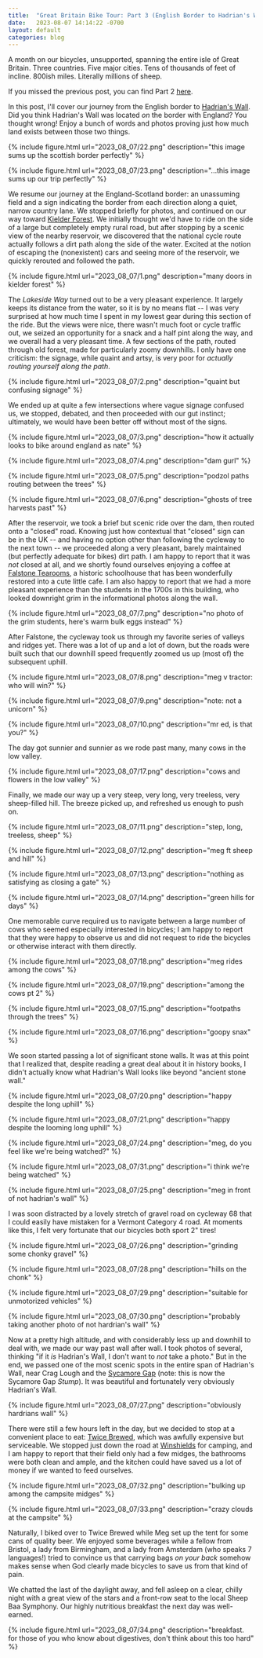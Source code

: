 ```yaml
---
title:  "Great Britain Bike Tour: Part 3 (English Border to Hadrian's Wall)"
date:   2023-08-07 14:14:22 -0700
layout: default
categories: blog
---
```


A month on our bicycles, unsupported, spanning the entire isle of Great Britain. Three countries. Five major cities. Tens of thousands of feet of incline. 800ish miles. Literally millions of sheep.

If you missed the previous post, you can find Part 2 [here](/blog/2023/08/06/gb-bike-tour-2/).

In this post, I'll cover our journey from the English border to [Hadrian's Wall](https://en.wikipedia.org/wiki/Hadrian%27s_Wall). Did you think Hadrian's Wall was located *on* the border with England? You thought wrong! Enjoy a bunch of words and photos proving just how much land exists between those two things.

<!-- readmore -->

{% include figure.html url="2023_08_07/22.png" description="this image sums up the scottish border perfectly" %}

{% include figure.html url="2023_08_07/23.png" description="...this image sums up our trip perfectly" %}

We resume our journey at the England-Scotland border: an unassuming field and a sign indicating the border from each direction along a quiet, narrow country lane. We stopped briefly for photos, and continued on our way toward [Kielder Forest](https://en.wikipedia.org/wiki/Kielder_Forest). We initially thought we'd have to ride on the side of a large but completely empty rural road, but after stopping by a scenic view of the nearby reservoir, we discovered that the national cycle route actually follows a dirt path along the side of the water. Excited at the notion of escaping the (nonexistent) cars and seeing more of the reservoir, we quickly rerouted and followed the path.

{% include figure.html url="2023_08_07/1.png" description="many doors in kielder forest" %}

The _Lakeside Way_ turned out to be a very pleasant experience. It largely keeps its distance from the water, so it is by no means flat -- I was very surprised at how much time I spent in my lowest gear during this section of the ride. But the views were nice, there wasn't much foot or cycle traffic out, we seized an opportunity for a snack and a half pint along the way, and we overall had a very pleasant time. A few sections of the path, routed through old forest, made for particularly zoomy downhills. I only have one criticism: the signage, while quaint and artsy, is very poor for *actually routing yourself along the path*.

{% include figure.html url="2023_08_07/2.png" description="quaint but confusing signage" %}

We ended up at quite a few intersections where vague signage confused us, we stopped, debated, and then proceeded with our gut instinct; ultimately, we would have been better off without most of the signs.

{% include figure.html url="2023_08_07/3.png" description="how it actually looks to bike around england as nate" %}

{% include figure.html url="2023_08_07/4.png" description="dam gurl" %}

{% include figure.html url="2023_08_07/5.png" description="podzol paths routing between the trees" %}

{% include figure.html url="2023_08_07/6.png" description="ghosts of tree harvests past" %}

After the reservoir, we took a brief but scenic ride over the dam, then routed onto a "closed" road. Knowing just how contextual that "closed" sign can be in the UK -- and having no option other than following the cycleway to the next town -- we proceeded along a very pleasant, barely maintained (but perfectly adequate for bikes) dirt path. I am happy to report that it was *not* closed at all, and we shortly found ourselves enjoying a coffee at [Falstone Tearooms](https://www.falstonetearooms.com/), a historic schoolhouse that has been wonderfully restored into a cute little cafe. I am also happy to report that we had a more pleasant experience than the students in the 1700s in this building, who looked downright grim in the informational photos along the wall.

{% include figure.html url="2023_08_07/7.png" description="no photo of the grim students, here's warm bulk eggs instead" %}

After Falstone, the cycleway took us through my favorite series of valleys and ridges yet. There was a lot of up and a lot of down, but the roads were built such that our downhill speed frequently zoomed us up (most of) the subsequent uphill.

{% include figure.html url="2023_08_07/8.png" description="meg v tractor: who will win?" %}

{% include figure.html url="2023_08_07/9.png" description="note: not a unicorn" %}

{% include figure.html url="2023_08_07/10.png" description="mr ed, is that you?" %}

The day got sunnier and sunnier as we rode past many, many cows in the low valley.

{% include figure.html url="2023_08_07/17.png" description="cows and flowers in the low valley" %}

Finally, we made our way up a very steep, very long, very treeless, very sheep-filled hill. The breeze picked up, and refreshed us enough to push on.

{% include figure.html url="2023_08_07/11.png" description="step, long, treeless, sheep" %}

{% include figure.html url="2023_08_07/12.png" description="meg ft sheep and hill" %}

{% include figure.html url="2023_08_07/13.png" description="nothing as satisfying as closing a gate" %}

{% include figure.html url="2023_08_07/14.png" description="green hills for days" %}

One memorable curve required us to navigate between a large number of cows who seemed especially interested in bicycles; I am happy to report that they were happy to observe us and did not request to ride the bicycles or otherwise interact with them directly.

{% include figure.html url="2023_08_07/18.png" description="meg rides among the cows" %}

{% include figure.html url="2023_08_07/19.png" description="among the cows pt 2" %}

{% include figure.html url="2023_08_07/15.png" description="footpaths through the trees" %}

{% include figure.html url="2023_08_07/16.png" description="goopy snax" %}

We soon started passing a lot of significant stone walls. It was at this point that I realized that, despite reading a great deal about it in history books, I didn't actually know what Hadrian's Wall looks like beyond "ancient stone wall."

{% include figure.html url="2023_08_07/20.png" description="happy despite the long uphill" %}

{% include figure.html url="2023_08_07/21.png" description="happy despite the looming long uphill" %}

{% include figure.html url="2023_08_07/24.png" description="meg, do you feel like we're being watched?" %}

{% include figure.html url="2023_08_07/31.png" description="i think we're being watched" %}

{% include figure.html url="2023_08_07/25.png" description="meg in front of not hadrian's wall" %}

I was soon distracted by a lovely stretch of gravel road on cycleway 68 that I could easily have mistaken for a Vermont Category 4 road. At moments like this, I felt very fortunate that our bicycles both sport 2" tires!

{% include figure.html url="2023_08_07/26.png" description="grinding some chonky gravel" %}

{% include figure.html url="2023_08_07/28.png" description="hills on the chonk" %}

{% include figure.html url="2023_08_07/29.png" description="suitable for unmotorized vehicles" %}

{% include figure.html url="2023_08_07/30.png" description="probably taking another photo of not hardrian's wall" %}

Now at a pretty high altitude, and with considerably less up and downhill to deal with, we made our way past wall after wall. I took photos of several, thinking "if it _is_ Hadrian's Wall, I don't want to _not_ take a photo." But in the end, we passed one of the most scenic spots in the entire span of Hadrian's Wall, near Crag Lough and the [Sycamore Gap](https://en.wikipedia.org/wiki/Sycamore_Gap_Tree) (note: this is now the Sycamore Gap _Stump_). It was beautiful and fortunately very obviously Hadrian's Wall.

{% include figure.html url="2023_08_07/27.png" description="obviously hardrians wall" %}

There were still a few hours left in the day, but we decided to stop at a convenient place to eat: [Twice Brewed](https://www.twicebrewedinn.co.uk/), which was awfully expensive but serviceable. We stopped just down the road at [Winshields](https://www.winshieldscampsite.co.uk/) for camping, and I am happy to report that their field only had a few midges, the bathrooms were both clean and ample, and the kitchen could have saved us a lot of money if we wanted to feed ourselves.

{% include figure.html url="2023_08_07/32.png" description="bulking up among the campsite midges" %}

{% include figure.html url="2023_08_07/33.png" description="crazy clouds at the campsite" %}

Naturally, I biked over to Twice Brewed while Meg set up the tent for some cans of quality beer. We enjoyed some beverages while a fellow from Bristol, a lady from Birmingham, and a lady from Amsterdam (who speaks 7 languages!) tried to convince us that carrying bags _on your back_ somehow makes sense when God clearly made bicycles to save us from that kind of pain.

We chatted the last of the daylight away, and fell asleep on a clear, chilly night with a great view of the stars and a front-row seat to the local Sheep Baa Symphony. Our highly nutritious breakfast the next day was well-earned.

{% include figure.html url="2023_08_07/34.png" description="breakfast. for those of you who know about digestives, don't think about this too hard" %}
